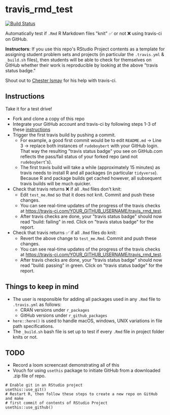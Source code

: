 # travis_rmd_test

[![Build Status](https://travis-ci.com/rudeboybert/travis_rmd_test.svg?branch=master)](https://travis-ci.com/rudeboybert/travis_rmd_test)

Automatically test if `.Rmd` R Markdown files "knit" ✅ or not  ❌ using travis-ci on GitHub. 

**Instructors**: If you use this repo's RStudio Project contents as a template for assigning student problem sets and projects (in particular the `.travis.yml` & `_build.sh` files), then students will be able to check for themselves on GitHub whether their work is reproducible by looking at the above "travis status badge."

Shout out to [Chester Ismay](https://github.com/ismayc) for his help with travis-ci.

## Instructions

Take it for a test drive!

* Fork and clone a copy of this repo 
* Integrate your GitHub account and travis-ci by following steps 1-3 of these [instructions](https://docs.travis-ci.com/user/tutorial/#to-get-started-with-travis-ci)
* Trigger the first travis build by pushing a commit.
    + For example, a good first commit would be to edit `README.md` -> Line 3 -> replace both instances of `rudeboybert` with your GitHub login. That way the resulting "travis status badge" you see on GitHub.com reflects the pass/fail status of your forked repo (and not `rudeboybert`'s).
    + The first travis build will take a while (approximately 15 minutes) as travis needs to install R and all packages (in particular `tidyverse`). Because R and package builds get cached however, all subsequent travis builds will be much quicker.
* Check that travis returns ❌ if all `.Rmd` files don't knit:
    + Edit `test_me.Rmd` so that it does not knit. Commit and push these changes.
    + You can see real-time updates of the progress of the travis checks at <https://travis-ci.com/YOUR_GITHUB_USERNAME/travis_rmd_test>.
    + After travis checks are done, your "travis status badge" should now read "build: failing" in red. Click on "travis status badge" for the report.
* Check that travis returns ✅ if all `.Rmd` files do knit:
    + Revert the above change to `test_me.Rmd`. Commit and push these changes.
    + You can see real-time updates of the progress of the travis checks at <https://travis-ci.com/YOUR_GITHUB_USERNAME/travis_rmd_test>.
    + After travis checks are done, your "travis status badge" should now read "build: passing" in green. Click on "travis status badge" for the report.


## Things to keep in mind

* The user is responsible for adding all packages used in any `.Rmd` file to `.travis.yml` as follows:
    + CRAN versions under `r_packages`
    + GitHub versions under `r_github_packages`
* `here::here()` is used to handle macOS, windows, UNIX variations in file path specifications. 
* The `_build.sh` bash file is set up to test if every `.Rmd` file in project folder knits or not.


## TODO

* Record a loom screencast demonstrating all of this
* Vouch for using `usethis` package to initiate GitHub from a downloaded .zip file of repo.

```
# Enable git in an RStudio project
usethis::use_git()
# Restart R, then follow these steps to create a new repo on GitHub and make 
# first commit of contents of RStudio Project
usethis::use_github()
```
